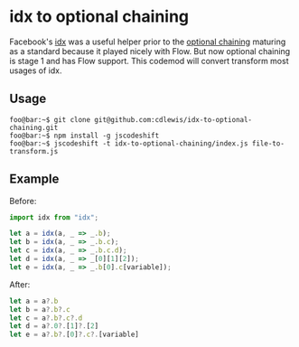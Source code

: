 # idx to optional chaining

Facebook's [idx](https://github.com/facebookincubator/idx) was a useful helper prior to the [optional chaining](https://github.com/tc39/proposal-optional-chaining) maturing as a standard because it
played nicely with Flow. But now optional chaining is stage 1 and has Flow support. This codemod
will convert transform most usages of idx.

## Usage

```console
foo@bar:~$ git clone git@github.com:cdlewis/idx-to-optional-chaining.git
foo@bar:~$ npm install -g jscodeshift
foo@bar:~$ jscodeshift -t idx-to-optional-chaining/index.js file-to-transform.js
```

## Example

Before:

```js
import idx from "idx";

let a = idx(a, _ => _.b);
let b = idx(a, _ => _.b.c);
let c = idx(a, _ => _.b.c.d);
let d = idx(a, _ => _[0][1][2]);
let e = idx(a, _ => _.b[0].c[variable]);
```

After:

```js
let a = a?.b
let b = a?.b?.c
let c = a?.b?.c?.d
let d = a?.0?.[1]?.[2]
let e = a?.b?.[0]?.c?.[variable]
```
